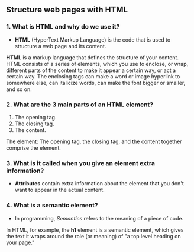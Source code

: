## Structure web pages with HTML

### 1. What is HTML and why do we use it?
- **HTML** (HyperText Markup Language) is the code that is used to structure a web page and its content.

**HTML** is a markup language that defines the structure of your content. HTML consists of a series of elements, which you use to enclose, or wrap, different parts of the content to make it appear a certain way, or act a certain way. The enclosing tags can make a word or image hyperlink to somewhere else, can italicize words, can make the font bigger or smaller, and so on.

### 2. What are the 3 main parts of an HTML element?
1. The opening tag.
2. The closing tag.
3. The content.

The element: The opening tag, the closing tag, and the content together comprise the element.

### 3. What is it called when you give an element extra information?

- **Attributes** contain extra information about the element that you don't want to appear in the actual content.

### 4. What is a semantic element?

- In programming, *Semantics* refers to the meaning of a piece of code.

In HTML, for example, the **h1** element is a semantic element, which gives the text it wraps around the role (or meaning) of "a top level heading on your page."